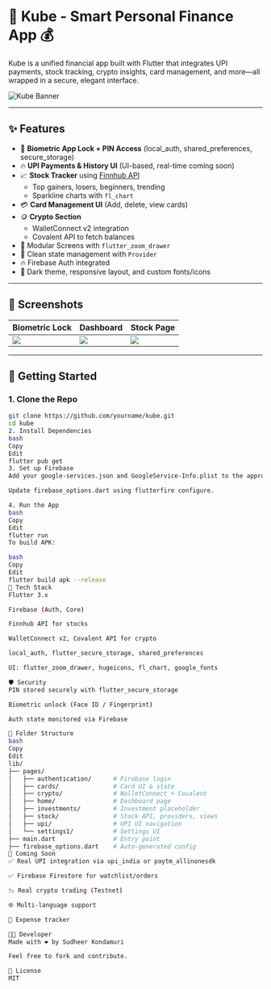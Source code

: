 # 💼 Kube - Smart Personal Finance App 💰

Kube is a unified financial app built with Flutter that integrates UPI payments, stock tracking, crypto insights, card management, and more—all wrapped in a secure, elegant interface.

![Kube Banner](assets/banner.png)

---

## ✨ Features

- 🔐 **Biometric App Lock + PIN Access** (local_auth, shared_preferences, secure_storage)
- 🔥 **UPI Payments & History UI** (UI-based, real-time coming soon)
- 📈 **Stock Tracker** using [Finnhub API](https://finnhub.io)
  - Top gainers, losers, beginners, trending
  - Sparkline charts with `fl_chart`
- 💳 **Card Management UI** (Add, delete, view cards)
- 🪙 **Crypto Section**
  - WalletConnect v2 integration
  - Covalent API to fetch balances
- 🧩 Modular Screens with `flutter_zoom_drawer`
- 🧠 Clean state management with `Provider`
- 🔥 Firebase Auth integrated
- 🎨 Dark theme, responsive layout, and custom fonts/icons

---

## 📱 Screenshots

| Biometric Lock | Dashboard | Stock Page |
|----------------|-----------|------------|
| ![](assets/screens/lock.png) | ![](assets/screens/dashboard.png) | ![](assets/screens/stocks.png) |

---

## 🚀 Getting Started

### 1. Clone the Repo
```bash
git clone https://github.com/yourname/kube.git
cd kube
2. Install Dependencies
bash
Copy
Edit
flutter pub get
3. Set up Firebase
Add your google-services.json and GoogleService-Info.plist to the appropriate folders.

Update firebase_options.dart using flutterfire configure.

4. Run the App
bash
Copy
Edit
flutter run
To build APK:

bash
Copy
Edit
flutter build apk --release
🔧 Tech Stack
Flutter 3.x

Firebase (Auth, Core)

Finnhub API for stocks

WalletConnect v2, Covalent API for crypto

local_auth, flutter_secure_storage, shared_preferences

UI: flutter_zoom_drawer, hugeicons, fl_chart, google_fonts

🛡 Security
PIN stored securely with flutter_secure_storage

Biometric unlock (Face ID / Fingerprint)

Auth state monitored via Firebase

📁 Folder Structure
bash
Copy
Edit
lib/
├── pages/
│   ├── authentication/      # Firebase login
│   ├── cards/               # Card UI & state
│   ├── crypto/              # WalletConnect + Covalent
│   ├── home/                # Dashboard page
│   ├── investments/         # Investment placeholder
│   ├── stock/               # Stock API, providers, views
│   ├── upi/                 # UPI UI navigation
│   └── settings1/           # Settings UI
├── main.dart                # Entry point
├── firebase_options.dart    # Auto-generated config
🧪 Coming Soon
✅ Real UPI integration via upi_india or paytm_allinonesdk

✅ Firebase Firestore for watchlist/orders

📉 Real crypto trading (Testnet)

🌐 Multi-language support

🧾 Expense tracker

👨‍💻 Developer
Made with ❤️ by Sudheer Kondamuri

Feel free to fork and contribute.

📃 License
MIT

